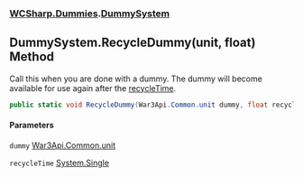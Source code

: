 ### [WCSharp.Dummies](WCSharp.Dummies.md 'WCSharp.Dummies').[DummySystem](WCSharp.Dummies.DummySystem.md 'WCSharp.Dummies.DummySystem')

## DummySystem.RecycleDummy(unit, float) Method

Call this when you are done with a dummy. The dummy will become available for use again after the [recycleTime](WCSharp.Dummies.DummySystem.RecycleDummy(War3Api.Common.unit,float).md#WCSharp.Dummies.DummySystem.RecycleDummy(War3Api.Common.unit,float).recycleTime 'WCSharp.Dummies.DummySystem.RecycleDummy(War3Api.Common.unit, float).recycleTime').

```csharp
public static void RecycleDummy(War3Api.Common.unit dummy, float recycleTime=2f);
```
#### Parameters

<a name='WCSharp.Dummies.DummySystem.RecycleDummy(War3Api.Common.unit,float).dummy'></a>

`dummy` [War3Api.Common.unit](https://docs.microsoft.com/en-us/dotnet/api/War3Api.Common.unit 'War3Api.Common.unit')

<a name='WCSharp.Dummies.DummySystem.RecycleDummy(War3Api.Common.unit,float).recycleTime'></a>

`recycleTime` [System.Single](https://docs.microsoft.com/en-us/dotnet/api/System.Single 'System.Single')